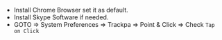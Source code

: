 - Install Chrome Browser set it as default.
- Install Skype Software if needed.
- GOTO => System Preferences => Trackpa => Point & Click => Check `Tap on Click`
